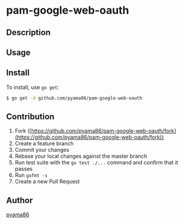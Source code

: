 # pam-google-web-oauth



## Description

## Usage

## Install

To install, use `go get`:

```bash
$ go get -d github.com/pyama86/pam-google-web-oauth
```

## Contribution

1. Fork ([https://github.com/pyama86/pam-google-web-oauth/fork](https://github.com/pyama86/pam-google-web-oauth/fork))
1. Create a feature branch
1. Commit your changes
1. Rebase your local changes against the master branch
1. Run test suite with the `go test ./...` command and confirm that it passes
1. Run `gofmt -s`
1. Create a new Pull Request

## Author

[pyama86](https://github.com/pyama86)
